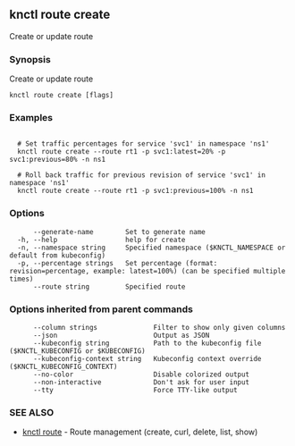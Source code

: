 ## knctl route create

Create or update route

### Synopsis

Create or update route

```
knctl route create [flags]
```

### Examples

```

  # Set traffic percentages for service 'svc1' in namespace 'ns1'
  knctl route create --route rt1 -p svc1:latest=20% -p svc1:previous=80% -n ns1

  # Roll back traffic for previous revision of service 'svc1' in namespace 'ns1'
  knctl route create --route rt1 -p svc1:previous=100% -n ns1
```

### Options

```
      --generate-name        Set to generate name
  -h, --help                 help for create
  -n, --namespace string     Specified namespace ($KNCTL_NAMESPACE or default from kubeconfig)
  -p, --percentage strings   Set percentage (format: revision=percentage, example: latest=100%) (can be specified multiple times)
      --route string         Specified route
```

### Options inherited from parent commands

```
      --column strings              Filter to show only given columns
      --json                        Output as JSON
      --kubeconfig string           Path to the kubeconfig file ($KNCTL_KUBECONFIG or $KUBECONFIG)
      --kubeconfig-context string   Kubeconfig context override ($KNCTL_KUBECONFIG_CONTEXT)
      --no-color                    Disable colorized output
      --non-interactive             Don't ask for user input
      --tty                         Force TTY-like output
```

### SEE ALSO

* [knctl route](knctl_route.md)	 - Route management (create, curl, delete, list, show)

